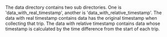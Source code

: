 The data directory contains two sub directories. One is 'data_with_real_timestamp', another is 'data_with_relative_timestamp'. The data with real timestamp contains data has the original timestamp when collecting that trip. The data with relative timestamp contains data whose timestamp is calculated by the time difference from the start of each trip.